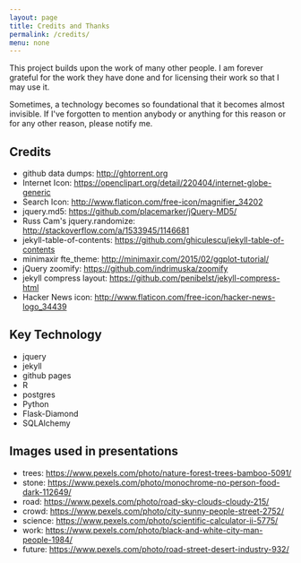 ```yaml
---
layout: page
title: Credits and Thanks
permalink: /credits/
menu: none
---
```


This project builds upon the work of many other people.  I am forever grateful for the work they have done and for licensing their work so that I may use it.

Sometimes, a technology becomes so foundational that it becomes almost invisible.  If I've forgotten to mention anybody or anything for this reason or for any other reason, please notify me.

## Credits

- github data dumps: http://ghtorrent.org
- Internet Icon: https://openclipart.org/detail/220404/internet-globe-generic
- Search Icon: http://www.flaticon.com/free-icon/magnifier_34202
- jquery.md5: https://github.com/placemarker/jQuery-MD5/
- Russ Cam's jquery.randomize: http://stackoverflow.com/a/1533945/1146681
- jekyll-table-of-contents: https://github.com/ghiculescu/jekyll-table-of-contents
- minimaxir fte_theme: http://minimaxir.com/2015/02/ggplot-tutorial/
- jQuery zoomify: https://github.com/indrimuska/zoomify
- jekyll compress layout: https://github.com/penibelst/jekyll-compress-html
- Hacker News icon: http://www.flaticon.com/free-icon/hacker-news-logo_34439

## Key Technology

- jquery
- jekyll
- github pages
- R
- postgres
- Python
- Flask-Diamond
- SQLAlchemy

## Images used in presentations

- trees: https://www.pexels.com/photo/nature-forest-trees-bamboo-5091/
- stone: https://www.pexels.com/photo/monochrome-no-person-food-dark-112649/
- road: https://www.pexels.com/photo/road-sky-clouds-cloudy-215/
- crowd: https://www.pexels.com/photo/city-sunny-people-street-2752/
- science: https://www.pexels.com/photo/scientific-calculator-ii-5775/
- work: https://www.pexels.com/photo/black-and-white-city-man-people-1984/
- future: https://www.pexels.com/photo/road-street-desert-industry-932/

